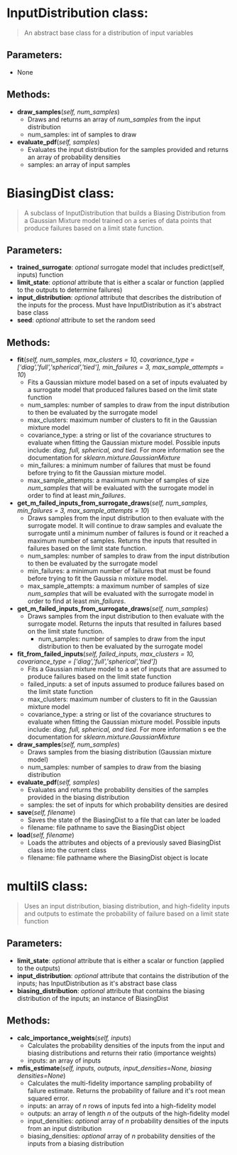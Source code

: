 # InputDistribution class:
> An abstract base class for a distribution of input variables

## Parameters:
* None

## Methods:
* **draw_samples**(*self, num_samples*)
	* Draws and returns an array of *num_samples* from the input distribution
	* num_samples: int of samples to draw
* **evaluate_pdf**(*self, samples*)
	* Evaluates the input distribution for the samples provided and returns an array of probability densities
	* samples: an array of input samples

# BiasingDist class:
> A subclass of InputDistribution that builds a Biasing Distribution from a Gaussian Mixture model trained on a series of data points that produce failures based on a limit state function.

## Parameters:
* **trained_surrogate**: *optional* surrogate model that includes predict(self, inputs) function
* **limit_state**: *optional* attribute that is either a scalar or function (applied to the outputs to determine failures)
* **input_distribution**: *optional* attribute that describes the distribution of the inputs for the process. Must have InputDistribution as it's abstract base class
* **seed**: *optional* attribute to set the random seed
## Methods:
* **fit**(*self, num_samples, max_clusters = 10, covariance_type =['diag','full','spherical','tied'], min_failures = 3, max_sample_attempts = 10*)
	* Fits a Gaussian mixture model based on a set of inputs evaluated by a surrogate model that produced failures based on the limit state function
	* num_samples: number of samples to draw from the input distribution to then be evaluated by the surrogate model
	* max_clusters: maximum number of clusters to fit in the Gaussian mixture model
	* covariance_type: a string or list of the covariance structures to evaluate when fitting the Gaussian mixture model. Possible inputs include: *diag, full, spherical, and tied*. For more information see the documentation for *sklearn.mixture.GaussianMixture*
	* min_failures: a minimum number of failures that must be found before trying to fit the Gaussian mixture model. 
	* max_sample_attempts: a maximum number of samples of size *num_samples* that will be evaluated with the surrogate model in order to find at least *min_failures*.
* **get_m_failed_inputs_from_surrogate_draws**(*self, num_samples, min_failures = 3, max_sample_attempts = 10*) 
	* Draws samples from the input distribution to then evaluate with the surrogate model. It will continue to draw samples and evaluate the surrogate until a minimum number of failures is found or it reached a maximum number of samples. Returns the inputs that resulted in failures based on the limit state function.
	* num_samples: number of samples to draw from the input distribution to then be evaluated by the surrogate model
	* min_failures: a minimum number of failures that must be found before trying to fit the Gaussia
n mixture model.
	* max_sample_attempts: a maximum number of samples of size *num_samples* that will be evaluated
with the surrogate model in order to find at least *min_failures*.
* **get_m_failed_inputs_from_surrogate_draws**(*self, num_samples*)
	* Draws samples from the input distribution to then evaluate with the surrogate model. Returns the inputs that resulted in failures based on the limit state function.
        * num_samples: number of samples to draw from the input distribution to then be evaluated by the surrogate model
* **fit_from_failed_inputs**(*self, failed_inputs, max_clusters = 10, covariance_type = ['diag','full','spherical','tied']*) 
	* Fits a Gaussian mixture model to a set of inputs that are assumed to produce failures based on the limit state function
	* failed_inputs: a set of inputs assumed to produce failures based on the limit state function
	* max_clusters: maximum number of clusters to fit in the Gaussian mixture model
	* covariance_type: a string or list of the covariance structures to evaluate when fitting the Gaussian mixture model. Possible inputs include: *diag, full, spherical, and tied*. For more information s
ee the documentation for *sklearn.mixture.GaussianMixture*
* **draw_samples**(*self, num_samples*) 
	* Draws samples from the biasing distribution (Gaussian mixture model)
	* num_samples: number of samples to draw from the biasing distribution
* **evaluate_pdf**(*self, samples*) 
	* Evaluates and returns the probability densities of the samples provided in the biasing distribution
	* samples: the set of inputs for which probability densities are desired
* **save**(*self, filename*)
	* Saves the state of the BiasingDist to a file that can later be loaded
	* filename: file pathname to save the BiasingDist object
* **load**(*self, filename*)
	* Loads the attributes and objects of a previously saved BiasingDist class into the current class
	* filename: file pathname where the BiasingDist object is locate
# multiIS class:
> Uses an input distribution, biasing distribution, and high-fidelity inputs and outputs to estimate the probability of failure based on a limit state function
## Parameters:
* **limit_state**: *optional* attribute that is either a scalar or function (applied to the outputs)
* **input_distribution**: *optional* attribute that contains the distribution of the inputs; has InputDistribution as it's abstract base class
* **biasing_distribution**: *optional* attribute that contains the biasing distribution of the inputs; an instance of BiasingDist
## Methods:
* **calc_importance_weights**(*self, inputs*)
	* Calculates the probability densities of the inputs from the input and biasing distributions and returns their ratio (importance weights)
	* inputs: an array of inputs
* **mfis_estimate**(*self, inputs, outputs, input_densities=None, biasing densities=None*)
	* Calculates the multi-fidelity importance sampling probability of failure estimate. Returns the probability of failure and it's root mean squared error.
	* inputs: an array of *n* rows of inputs fed into a high-fidelity model
	* outputs: an array of length *n* of the outputs of the high-fidelity model
	* input_densities: *optional* array of *n* probability densities of the inputs from an input distribution
	* biasing_densities: *optional* array of *n* probability densities of the inputs from a biasing distribution
